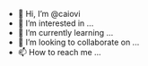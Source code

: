 - 👋 Hi, I’m @caiovi
- 👀 I’m interested in ...
- 🌱 I’m currently learning ...
- 💞️ I’m looking to collaborate on ...
- 📫 How to reach me ...

<!---
caiovi/caiovi is a ✨ special ✨ repository because its `README.md` (this file) appears on your GitHub profile.
You can click the Preview link to take a look at your changes.
--->
